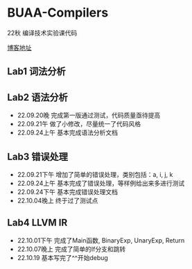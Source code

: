# BUAA-Compilers
22秋 编译技术实验课代码

[博客地址](https://fieldry.github.io/tags/Compiler/)



## Lab1 词法分析

## Lab2 语法分析
- 22.09.20晚 完成第一版通过测试，代码质量亟待提高
- 22.09.21午 做了小修改，尽量统一了代码风格
- 22.09.24上午 基本完成语法分析文档

## Lab3 错误处理
- 22.09.21下午 增加了简单的错误处理，类别包括：a, i, j, k
- 22.09.24上午 基本完成了错误处理，等样例给出来多进行测试
- 22.09.24下午 基本完成错误处理文档
- 22.10.04晚上 终于过了测试点 

## Lab4 LLVM IR
- 22.10.01下午 完成了Main函数, BinaryExp, UnaryExp, Return
- 22.10.07晚上 完成了简单的If分支和跳转
- 22.10.19     基本写完了^^开始debug